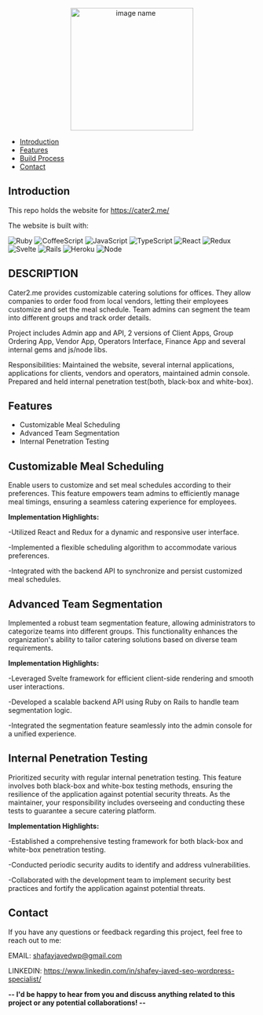 <p align="center">
  <a href="https://gitpoint.co/">
   <img alt="image name" title="title" src="https://cater2.me/wp-content/themes/cater2me/images/footer-cater.png" width="250px" >
  </a>
</p>

- [Introduction](#introduction)
- [Features](#features)
- [Build Process](#build-process)
- [Contact](#contact)

## Introduction
This repo holds the website for https://cater2.me/

The website is built with:

![Ruby](https://img.shields.io/badge/Ruby-2.7.4-red.svg)
![CoffeeScript](https://img.shields.io/badge/CoffeeScript-1.12.8-brown.svg)
![JavaScript](https://img.shields.io/badge/JavaScript-ES6-yellow.svg)
![TypeScript](https://img.shields.io/badge/TypeScript-4.4.4-blue.svg)
![React](https://img.shields.io/badge/React-17.0.2-blue.svg)
![Redux](https://img.shields.io/badge/Redux-4.1.1-purple.svg)
![Svelte](https://img.shields.io/badge/Svelte-3.44.0-orange.svg)
![Rails](https://img.shields.io/badge/Rails-6.1.4.1-red.svg)
![Heroku](https://img.shields.io/badge/Heroku-deployed-brightgreen.svg)
![Node](https://img.shields.io/badge/Node-14.17.6-green.svg)


## DESCRIPTION
Cater2.me provides customizable catering solutions for offices. They allow companies to order food from local vendors, letting their employees customize and set the meal schedule. Team admins can segment the team into different groups and track order details.

Project includes Admin app and API, 2 versions of Client Apps, Group Ordering App, Vendor App, Operators Interface, Finance App and several internal gems and js/node libs.

Responsibilities:
Maintained the website, several internal applications, applications for clients, vendors and operators, maintained admin console. Prepared and held internal penetration test(both, black-box and white-box).



## Features

- Customizable Meal Scheduling
- Advanced Team Segmentation
- Internal Penetration Testing



## Customizable Meal Scheduling
Enable users to customize and set meal schedules according to their preferences. This feature empowers team admins to efficiently manage meal timings, ensuring a seamless catering experience for employees.


**Implementation Highlights:**

-Utilized React and Redux for a dynamic and responsive user interface.

-Implemented a flexible scheduling algorithm to accommodate various preferences.

-Integrated with the backend API to synchronize and persist customized meal schedules.



## Advanced Team Segmentation
Implemented a robust team segmentation feature, allowing administrators to categorize teams into different groups. This functionality enhances the organization's ability to tailor catering solutions based on diverse team requirements.


**Implementation Highlights:**

-Leveraged Svelte framework for efficient client-side rendering and smooth user interactions.

-Developed a scalable backend API using Ruby on Rails to handle team segmentation logic.

-Integrated the segmentation feature seamlessly into the admin console for a unified experience.



## Internal Penetration Testing
Prioritized security with regular internal penetration testing. This feature involves both black-box and white-box testing methods, ensuring the resilience of the application against potential security threats. As the maintainer, your responsibility includes overseeing and conducting these tests to guarantee a secure catering platform.


**Implementation Highlights:**

-Established a comprehensive testing framework for both black-box and white-box penetration testing.

-Conducted periodic security audits to identify and address vulnerabilities.

-Collaborated with the development team to implement security best practices and fortify the application against potential threats.




## Contact

If you have any questions or feedback regarding this project, feel free to reach out to me:


EMAIL: shafayjavedwp@gmail.com

LINKEDIN: https://www.linkedin.com/in/shafey-javed-seo-wordpress-specialist/

**-- I'd be happy to hear from you and discuss anything related to this project or any potential collaborations! --**
